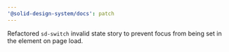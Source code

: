 ```yaml
---
'@solid-design-system/docs': patch
---
```


Refactored `sd-switch` invalid state story to prevent focus from being set in the element on page load.
